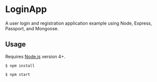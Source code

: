 # LoginApp
A user login and registration application example using Node, Express, Passport, and Mongoose.

## Usage
Requires [Node.js](https://nodejs.org/en/) version 4+.
```
$ npm install
```
```
$ npm start
```
